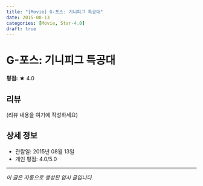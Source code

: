 ```yaml
---
title: "[Movie] G-포스: 기니피그 특공대"
date: 2015-08-13
categories: [Movie, Star-4.0]
draft: true
---
```


# G-포스: 기니피그 특공대

**평점:** ★ 4.0

## 리뷰

(리뷰 내용을 여기에 작성하세요)

## 상세 정보

- 관람일: 2015년 08월 13일
- 개인 평점: 4.0/5.0

---

*이 글은 자동으로 생성된 임시 글입니다.*
